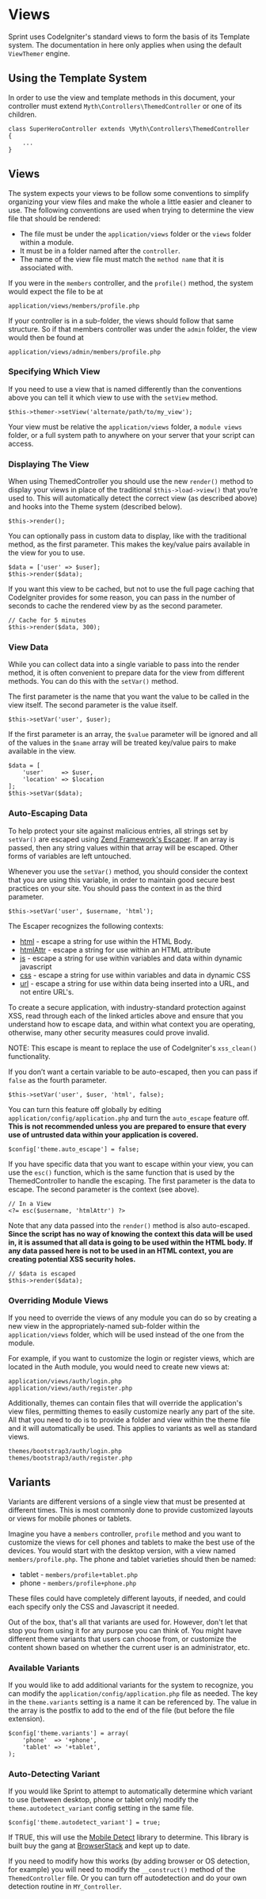 # Views

Sprint uses CodeIgniter's standard views to form the basis of its Template system. The documentation in here only applies when using the default `ViewThemer` engine.

## Using the Template System
In order to use the view and template methods in this document, your controller must extend `Myth\Controllers\ThemedController` or one of its children.

	class SuperHeroController extends \Myth\Controllers\ThemedController
	{
	    ...
	}

## Views
The system expects your views to be follow some conventions to simplify organizing your view files and make the whole a little easier and cleaner to use. The following conventions are used when trying to determine the view file that should be rendered:

* The file must be under the `application/views` folder or the `views` folder within a module.
* It must be in a folder named after the `controller`.
* The name of the view file must match the `method name` that it is associated with.

If you were in the `members` controller, and the `profile()` method, the system would expect the file to be at

	application/views/members/profile.php

If your controller is in a sub-folder, the views should follow that same structure. So if that members controller was under the `admin` folder, the view would then be found at

	application/views/admin/members/profile.php

### Specifying Which View
If you need to use a view that is named differently than the conventions above you can tell it which view to use with the `setView` method.

	$this->themer->setView('alternate/path/to/my_view');
 
Your view must be relative the `application/views` folder, a `module views` folder, or a full system path to anywhere on your server that your script can access.

### Displaying The View
When using ThemedController you should use the new `render()` method to display your views in place of the traditional `$this->load->view()` that you’re used to. This will automatically detect the correct view (as described above) and hooks into the Theme system (described below).

	$this->render();

You can optionally pass in custom data to display, like with the traditional method, as the first parameter. This makes the key/value pairs available in the view for you to use.

	$data = ['user' => $user];
	$this->render($data);

If you want this view to be cached, but not to use the full page caching that CodeIgniter provides for some reason, you can pass in the number of seconds to cache the rendered view by as the second parameter.

	// Cache for 5 minutes
	$this->render($data, 300);

### View Data
While you can collect data into a single variable to pass into the render method, it is often convenient to prepare data for the view from different methods. You can do this with the `setVar()` method.

The first parameter is the name that you want the value to be called in the view itself. The second parameter is the value itself.

	$this->setVar('user', $user);

If the first parameter is an array, the `$value` parameter will be ignored and all of the values in the `$name` array will be treated key/value pairs to make available in the view.

	$data = [
	    'user'     => $user,
	    'location' => $location
	];
	$this->setVar($data);

### Auto-Escaping Data
To help protect your site against malicious entries, all strings set by `setVar()` are escaped using [Zend Framework's Escaper](http://framework.zend.com/manual/current/en/modules/zend.escaper.introduction.html). If an array is passed, then any string values within that array will be escaped. Other forms of variables are left untouched.

Whenever you use the `setVar()` method, you should consider the context that you are using this variable, in order to maintain good secure best practices on your site.  You should pass the context in as the third parameter. 

	$this->setVar('user', $username, 'html');

The Escaper recognizes the following contexts: 

- [html](http://framework.zend.com/manual/current/en/modules/zend.escaper.escaping-html.html) - escape a string for use within the HTML Body.
- [htmlAttr](http://framework.zend.com/manual/current/en/modules/zend.escaper.escaping-html-attributes.html) - escape a string for use within an HTML attribute
- [js](http://framework.zend.com/manual/current/en/modules/zend.escaper.escaping-javascript.html) - escape a string for use within variables and data within dynamic javascript
- [css](http://framework.zend.com/manual/current/en/modules/zend.escaper.escaping-css.html) - escape a string for use within variables and data in dynamic CSS 
- [url](http://framework.zend.com/manual/current/en/modules/zend.escaper.escaping-url.html) - escape a string for use within data being inserted into a URL, and not entire URL's.

To create a secure application, with industry-standard protection against XSS, read through each of the linked articles above and ensure that you understand how to escape data, and within what context you are operating, otherwise, many other security measures could prove invalid. 

NOTE: This escape is meant to replace the use of CodeIgniter's `xss_clean()` functionality.  

If you don’t want a certain variable to be auto-escaped, then you can pass if `false` as the fourth parameter.

	$this->setVar('user', $user, 'html', false);

You can turn this feature off globally by editing `application/config/application.php` and turn the `auto_escape` feature off. **This is not recommended unless you are prepared to ensure that every use of untrusted data within your application is covered.**

	$config['theme.auto_escape'] = false;

If you have specific data that you want to escape within your view, you can use the `esc()` function, which is the same function that is used by the ThemedController to handle the escaping.  The first parameter is the data to escape. The second parameter is the context (see above).

	// In a View
	<?= esc($username, 'htmlAttr') ?>

Note that any data passed into the `render()` method is also auto-escaped. **Since the script has no way of knowing the context this data will be used in, it is assumed that all data is going to be used within the HTML body. If any data passed here is not to be used in an HTML context, you are creating potential XSS security holes.**

	// $data is escaped
	$this->render($data);

### Overriding Module Views
If you need to override the views of any module you can do so by creating a new view in the appropriately-named sub-folder within the `application/views` folder, which will be used instead of the one from the module.

For example, if you want to customize the login or register views, which are located in the Auth module, you would need to create new views at: 

	application/views/auth/login.php
	application/views/auth/register.php

Additionally, themes can contain files that will override the application's view files, permitting themes to easily customize nearly any part of the site. All that you need to do is to provide a folder  and view within the theme file and it will automatically be used. This applies to variants as well as standard views.

	themes/bootstrap3/auth/login.php
	themes/bootstrap3/auth/register.php

## Variants
Variants are different versions of a single view that must be presented at different times. This is most commonly done to provide customized layouts or views for mobile phones or tablets.

Imagine you have a `members` controller, `profile` method and you want to customize the views for cell phones and tablets to make the best use of the devices. You would start with the desktop version, with a view named `members/profile.php`. The phone and tablet varieties should then be named:

* tablet - `members/profile+tablet.php`
* phone - `members/profile+phone.php`

These files could have completely different layouts, if needed, and could each specify only the CSS and Javascript it needed.

Out of the box, that's all that variants are used for. However, don't let that stop you from using it for any purpose you can think of. You might have different theme variants that users can choose from, or customize the content shown based on whether the current user is an administrator, etc.

### Available Variants
If you would like to add additional variants for the system to recognize, you can modify the `application/config/application.php` file as needed. The key in the `theme.variants` setting is a name it can be referenced by. The value in the array is the postfix to add to the end of the file (but before the file extension).

	$config['theme.variants'] = array(
	    'phone'  => '+phone',
	    'tablet' => '+tablet',
	);

### Auto-Detecting Variant
If you would like Sprint to attempt to automatically determine which variant to use (between desktop, phone or tablet only) modify the `theme.autodetect_variant` config setting in the same file.

	$config['theme.autodetect_variant'] = true;
 
If TRUE, this will use the [Mobile Detect][1] library to determine. This library is built buy the gang at [BrowserStack][2] and kept up to date.

If you need to modify how this works (by adding browser or OS detection, for example) you will need to modify the `__construct()` method of the `ThemedController` file. Or you can turn off autodetection and do your own detection routine in `MY_Controller`.

[1]:	http://mobiledetect.net/
[2]:	http://www.browserstack.com/